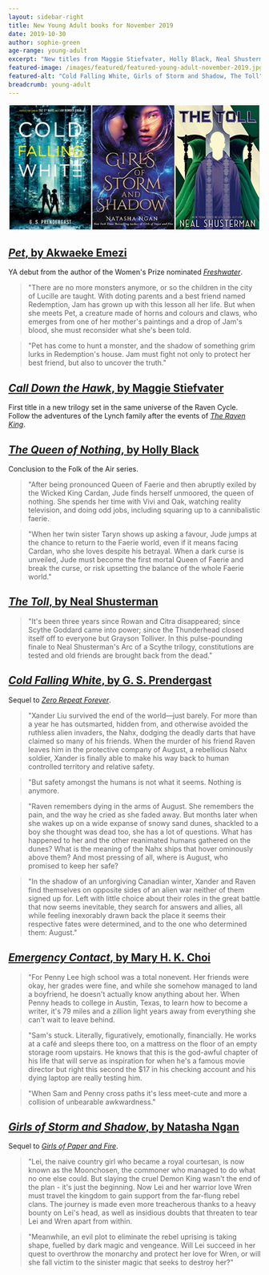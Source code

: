 ```yaml
---
layout: sidebar-right
title: New Young Adult books for November 2019
date: 2019-10-30
author: sophie-green
age-range: young-adult
excerpt: "New titles from Maggie Stiefvater, Holly Black, Neal Shusterman and more"
featured-image: /images/featured/featured-young-adult-november-2019.jpg
featured-alt: "Cold Falling White, Girls of Storm and Shadow, The Toll"
breadcrumb: young-adult
---
```


![Cold Falling White, Girls of Storm and Shadow, The Toll](/images/featured/featured-young-adult-november-2019.jpg)

## [<cite>Pet</cite>, by Akwaeke Emezi](https://suffolk.spydus.co.uk/cgi-bin/spydus.exe/ENQ/OPAC/BIBENQ?BRN=2647877)

YA debut from the author of the Women's Prize nominated [<cite>Freshwater</cite>](https://suffolk.spydus.co.uk/cgi-bin/spydus.exe/ENQ/OPAC/BIBENQ?BRN=2455291).

> "There are no more monsters anymore, or so the children in the city of Lucille are taught. With doting parents and a best friend named Redemption, Jam has grown up with this lesson all her life. But when she meets Pet, a creature made of horns and colours and claws, who emerges from one of her mother's paintings and a drop of Jam's blood, she must reconsider what she's been told.

> "Pet has come to hunt a monster, and the shadow of something grim lurks in Redemption's house. Jam must fight not only to protect her best friend, but also to uncover the truth."

## [<cite>Call Down the Hawk</cite>, by Maggie Stiefvater](https://suffolk.spydus.co.uk/cgi-bin/spydus.exe/ENQ/OPAC/BIBENQ?BRN=2641425)

First title in a new trilogy set in the same universe of the Raven Cycle. Follow the adventures of the Lynch family after the events of [<cite>The Raven King</cite>](https://suffolk.spydus.co.uk/cgi-bin/spydus.exe/ENQ/OPAC/BIBENQ?BRN=1941419).

## [<cite>The Queen of Nothing</cite>, by Holly Black](https://suffolk.spydus.co.uk/cgi-bin/spydus.exe/ENQ/OPAC/BIBENQ?BRN=2646448)

Conclusion to the Folk of the Air series.

> "After being pronounced Queen of Faerie and then abruptly exiled by the Wicked King Cardan, Jude finds herself unmoored, the queen of nothing. She spends her time with Vivi and Oak, watching reality television, and doing odd jobs, including squaring up to a cannibalistic faerie.

> "When her twin sister Taryn shows up asking a favour, Jude jumps at the chance to return to the Faerie world, even if it means facing Cardan, who she loves despite his betrayal. When a dark curse is unveiled, Jude must become the first mortal Queen of Faerie and break the curse, or risk upsetting the balance of the whole Faerie world."

## [<cite>The Toll</cite>, by Neal Shusterman](https://suffolk.spydus.co.uk/cgi-bin/spydus.exe/ENQ/OPAC/BIBENQ?BRN=2639484)

> "It's been three years since Rowan and Citra disappeared; since Scythe Goddard came into power; since the Thunderhead closed itself off to everyone but Grayson Tolliver. In this pulse-pounding finale to Neal Shusterman's Arc of a Scythe trilogy, constitutions are tested and old friends are brought back from the dead."

## [<cite>Cold Falling White</cite>, by G. S. Prendergast](https://suffolk.spydus.co.uk/cgi-bin/spydus.exe/ENQ/OPAC/BIBENQ?BRN=2646443)

Sequel to [<cite>Zero Repeat Forever</cite>](https://suffolk.spydus.co.uk/cgi-bin/spydus.exe/ENQ/OPAC/BIBENQ?BRN=2201081).

> "Xander Liu survived the end of the world—just barely. For more than a year he has outsmarted, hidden from, and otherwise avoided the ruthless alien invaders, the Nahx, dodging the deadly darts that have claimed so many of his friends. When the murder of his friend Raven leaves him in the protective company of August, a rebellious Nahx soldier, Xander is finally able to make his way back to human controlled territory and relative safety.

> "But safety amongst the humans is not what it seems. Nothing is anymore.

> "Raven remembers dying in the arms of August. She remembers the pain, and the way he cried as she faded away. But months later when she wakes up on a wide expanse of snowy sand dunes, shackled to a boy she thought was dead too, she has a lot of questions. What has happened to her and the other reanimated humans gathered on the dunes? What is the meaning of the Nahx ships that hover ominously above them? And most pressing of all, where is August, who promised to keep her safe?

> "In the shadow of an unforgiving Canadian winter, Xander and Raven find themselves on opposite sides of an alien war neither of them signed up for. Left with little choice about their roles in the great battle that now seems inevitable, they search for answers and allies, all while feeling inexorably drawn back the place it seems their respective fates were determined, and to the one who determined them: August."

## [<cite>Emergency Contact</cite>, by Mary H. K. Choi](https://suffolk.spydus.co.uk/cgi-bin/spydus.exe/ENQ/OPAC/BIBENQ?BRN=2639454)

> "For Penny Lee high school was a total nonevent. Her friends were okay, her grades were fine, and while she somehow managed to land a boyfriend, he doesn't actually know anything about her. When Penny heads to college in Austin, Texas, to learn how to become a writer, it's 79 miles and a zillion light years away from everything she can't wait to leave behind.

> "Sam's stuck. Literally, figuratively, emotionally, financially. He works at a café and sleeps there too, on a mattress on the floor of an empty storage room upstairs. He knows that this is the god-awful chapter of his life that will serve as inspiration for when he's a famous movie director but right this second the $17 in his checking account and his dying laptop are really testing him.

> "When Sam and Penny cross paths it's less meet-cute and more a collision of unbearable awkwardness."

## [<cite>Girls of Storm and Shadow</cite>, by Natasha Ngan](https://suffolk.spydus.co.uk/cgi-bin/spydus.exe/ENQ/OPAC/BIBENQ?BRN=2678900)

Sequel to [<cite>Girls of Paper and Fire</cite>](https://suffolk.spydus.co.uk/cgi-bin/spydus.exe/ENQ/OPAC/BIBENQ?BRN=2480596).

> "Lei, the naive country girl who became a royal courtesan, is now known as the Moonchosen, the commoner who managed to do what no one else could. But slaying the cruel Demon King wasn't the end of the plan - it's just the beginning. Now Lei and her warrior love Wren must travel the kingdom to gain support from the far-flung rebel clans. The journey is made even more treacherous thanks to a heavy bounty on Lei's head, as well as insidious doubts that threaten to tear Lei and Wren apart from within.

> "Meanwhile, an evil plot to eliminate the rebel uprising is taking shape, fuelled by dark magic and vengeance. Will Lei succeed in her quest to overthrow the monarchy and protect her love for Wren, or will she fall victim to the sinister magic that seeks to destroy her?"
